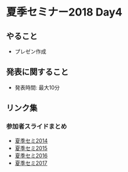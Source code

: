 # 夏季セミナー2018 Day4

## やること
- プレゼン作成

## 発表に関すること
- 発表時間: 最大10分

## リンク集

### 参加者スライドまとめ

- [夏季セミ2014](https://docs.google.com/spreadsheets/d/1jSAL_gY9HkPFOGiyZmYk7gLS2iDoTjT2Tx1m1aAo1DY/edit#gid=0)
- [夏季セミ2015](https://docs.google.com/spreadsheets/d/1D2LYnbC3m-v3kw7rt9mlD-6DQcU1lgZdpJr2wl9yaCI/edit#gid=0)
- [夏季セミ2016](https://docs.google.com/spreadsheets/d/127eEl3yJ6aLh8e5p37QtMha4nrC1mnCK0TOsOrUsHeo/edit#gid=0)
- [夏季セミ2017](https://docs.google.com/spreadsheets/d/1QRIgxuO8MJW_E2lrAeeHzzRV3Kotio_C4qARzHr9JYI/edit#gid=0)
